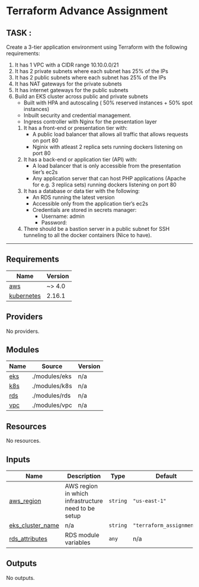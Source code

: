 # Terraform Advance Assignment

## **TASK :**
Create a 3-tier application environment using Terraform with the following requirements:
 1. It has 1 VPC with a CIDR range 10.10.0.0/21
 2. It has  2 private subnets where each subnet has 25% of the IPs
 3. It has  2 public subnets where each subnet has 25% of the IPs
 4. It has NAT gateways for the private subnets
 5. It has internet gateways for the public subnets
 6. Build an EKS cluster across public and private subnets
     - Built with HPA and autoscaling ( 50% reserved instances + 50% spot instances)
    - Inbuilt security and credential management.
    - Ingress controller with Nginx for the presentation layer 
    1. It has a front-end or presentation tier with:
        - A public load balancer that allows all traffic that allows requests on port 80
        - Nginix with atleast 2 replica sets running dockers listening on port 80
    2. It has a back-end or application tier (API) with:
        - A load balancer that is only accessible from the presentation tier’s ec2s
        - Any application server that can host PHP applications (Apache for e.g. 3 replica sets) running dockers listening on port 80
    3. It has a database or data tier with the following:
        - An RDS running the latest version
        - Accessible only from the application tier’s ec2s
        - Credentials are stored in secrets manager:
          - Username: admin
          - Password: <auto-generated>
    4. There should be a bastion server in a public subnet for SSH tunneling to all the docker containers (Nice to have).

----


## Requirements

| Name                                                                         | Version |
| ---------------------------------------------------------------------------- | ------- |
| <a name="requirement_aws"></a> [aws](#requirement\_aws)                      | ~> 4.0  |
| <a name="requirement_kubernetes"></a> [kubernetes](#requirement\_kubernetes) | 2.16.1  |

## Providers

No providers.

## Modules

| Name                                          | Source        | Version |
| --------------------------------------------- | ------------- | ------- |
| <a name="module_eks"></a> [eks](#module\_eks) | ./modules/eks | n/a     |
| <a name="module_k8s"></a> [k8s](#module\_k8s) | ./modules/k8s | n/a     |
| <a name="module_rds"></a> [rds](#module\_rds) | ./modules/rds | n/a     |
| <a name="module_vpc"></a> [vpc](#module\_vpc) | ./modules/vpc | n/a     |

## Resources

No resources.

## Inputs

| Name                                                                                   | Description                                         | Type     | Default                  | Required |
| -------------------------------------------------------------------------------------- | --------------------------------------------------- | -------- | ------------------------ | :------: |
| <a name="input_aws_region"></a> [aws\_region](#input\_aws\_region)                     | AWS region in which infrastructure need to be setup | `string` | `"us-east-1"`            |    no    |
| <a name="input_eks_cluster_name"></a> [eks\_cluster\_name](#input\_eks\_cluster\_name) | n/a                                                 | `string` | `"terraform_assignment"` |    no    |
| <a name="input_rds_attributes"></a> [rds\_attributes](#input\_rds\_attributes)         | RDS module variables                                | `any`    | n/a                      |   yes    |

## Outputs

No outputs.
